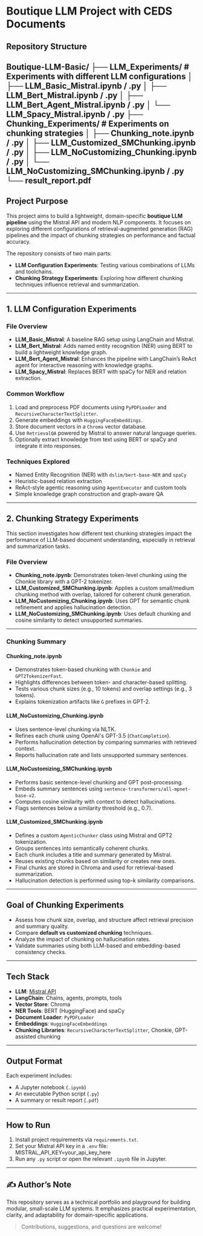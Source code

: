 #  Boutique LLM Project with CEDS Documents

##  Repository Structure

Boutique-LLM-Basic/
├── LLM_Experiments/ # Experiments with different LLM configurations
│ ├── LLM_Basic_Mistral.ipynb / .py
│ ├── LLM_Bert_Mistral.ipynb / .py
│ ├── LLM_Bert_Agent_Mistral.ipynb / .py
│ └── LLM_Spacy_Mistral.ipynb / .py
├── Chunking_Experiments/ # Experiments on chunking strategies
│ ├── Chunking_note.ipynb / .py
│ ├── LLM_Customized_SMChunking.ipynb / .py
│ ├── LLM_NoCustomizing_Chunking.ipynb / .py
│ └── LLM_NoCustomizing_SMChunking.ipynb / .py
└── result_report.pdf
---

##  Project Purpose

This project aims to build a lightweight, domain-specific **boutique LLM pipeline** using the Mistral API and modern NLP components. It focuses on exploring different configurations of retrieval-augmented generation (RAG) pipelines and the impact of chunking strategies on performance and factual accuracy.

The repository consists of two main parts:

- **LLM Configuration Experiments**: Testing various combinations of LLMs and toolchains.
- **Chunking Strategy Experiments**: Exploring how different chunking techniques influence retrieval and summarization.

---

##  1. LLM Configuration Experiments

###  File Overview

- **LLM_Basic_Mistral**: A baseline RAG setup using LangChain and Mistral.
- **LLM_Bert_Mistral**: Adds named entity recognition (NER) using BERT to build a lightweight knowledge graph.
- **LLM_Bert_Agent_Mistral**: Enhances the pipeline with LangChain’s ReAct agent for interactive reasoning with knowledge graphs.
- **LLM_Spacy_Mistral**: Replaces BERT with spaCy for NER and relation extraction.

###  Common Workflow

1. Load and preprocess PDF documents using `PyPDFLoader` and `RecursiveCharacterTextSplitter`.
2. Generate embeddings with `HuggingFaceEmbeddings`.
3. Store document vectors in a `Chroma` vector database.
4. Use `RetrievalQA` powered by Mistral to answer natural language queries.
5. Optionally extract knowledge from text using BERT or spaCy and integrate it into responses.

###  Techniques Explored

- Named Entity Recognition (NER) with `dslim/bert-base-NER` and `spaCy`
- Heuristic-based relation extraction
- ReAct-style agentic reasoning using `AgentExecutor` and custom tools
- Simple knowledge graph construction and graph-aware QA

---

##  2. Chunking Strategy Experiments

This section investigates how different text chunking strategies impact the performance of LLM-based document understanding, especially in retrieval and summarization tasks.

###  File Overview

- **Chunking_note.ipynb**: Demonstrates token-level chunking using the Chonkie library with a GPT-2 tokenizer.
- **LLM_Customized_SMChunking.ipynb**: Applies a custom small/medium chunking method with overlap, tailored for coherent chunk generation.
- **LLM_NoCustomizing_Chunking.ipynb**: Uses GPT for semantic chunk refinement and applies hallucination detection.
- **LLM_NoCustomizing_SMChunking.ipynb**: Uses default chunking and cosine similarity to detect unsupported summaries.

---

###  Chunking Summary

####  Chunking_note.ipynb
- Demonstrates token-based chunking with `Chonkie` and `GPT2TokenizerFast`.
- Highlights differences between token- and character-based splitting.
- Tests various chunk sizes (e.g., 10 tokens) and overlap settings (e.g., 3 tokens).
- Explains tokenization artifacts like `Ġ` prefixes in GPT-2.

####  LLM_NoCustomizing_Chunking.ipynb
- Uses sentence-level chunking via NLTK.
- Refines each chunk using OpenAI's GPT-3.5 (`ChatCompletion`).
- Performs hallucination detection by comparing summaries with retrieved context.
- Reports hallucination rate and lists unsupported summary sentences.

####  LLM_NoCustomizing_SMChunking.ipynb
- Performs basic sentence-level chunking and GPT post-processing.
- Embeds summary sentences using `sentence-transformers/all-mpnet-base-v2`.
- Computes cosine similarity with context to detect hallucinations.
- Flags sentences below a similarity threshold (e.g., 0.7).

####  LLM_Customized_SMChunking.ipynb
- Defines a custom `AgenticChunker` class using Mistral and GPT2 tokenization.
- Groups sentences into semantically coherent chunks.
- Each chunk includes a title and summary generated by Mistral.
- Reuses existing chunks based on similarity or creates new ones.
- Final chunks are stored in Chroma and used for retrieval-based summarization.
- Hallucination detection is performed using top-k similarity comparisons.

---

##  Goal of Chunking Experiments

- Assess how chunk size, overlap, and structure affect retrieval precision and summary quality.
- Compare **default vs customized chunking** techniques.
- Analyze the impact of chunking on hallucination rates.
- Validate summaries using both LLM-based and embedding-based consistency checks.

---

##  Tech Stack

- **LLM**: [Mistral API](https://mistral.ai/)
- **LangChain**: Chains, agents, prompts, tools
- **Vector Store**: Chroma
- **NER Tools**: BERT (HuggingFace) and spaCy
- **Document Loader**: `PyPDFLoader`
- **Embeddings**: `HuggingFaceEmbeddings`
- **Chunking Libraries**: `RecursiveCharacterTextSplitter`, Chonkie, GPT-assisted chunking

---

##  Output Format

Each experiment includes:

- A Jupyter notebook (`.ipynb`)
- An executable Python script (`.py`)
- A summary or result report (`.pdf`)

---

##  How to Run

1. Install project requirements via `requirements.txt`.
2. Set your Mistral API key in a `.env` file:
MISTRAL_API_KEY=your_api_key_here
3. Run any `.py` script or open the relevant `.ipynb` file in Jupyter.

---

## ✍ Author’s Note

This repository serves as a technical portfolio and playground for building modular, small-scale LLM systems. It emphasizes practical experimentation, clarity, and adaptability for domain-specific applications.

> Contributions, suggestions, and questions are welcome!